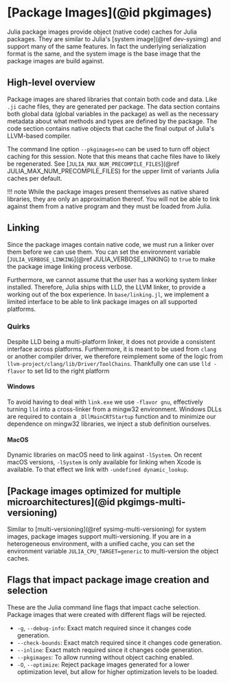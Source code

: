 # [Package Images](@id pkgimages)

Julia package images provide object (native code) caches for Julia packages.
They are similar to Julia's [system image](@ref dev-sysimg) and support many of the same features.
In fact the underlying serialization format is the same, and the system image is the base image that the package images are build against.

## High-level overview

Package images are shared libraries that contain both code and data. Like `.ji` cache files, they are generated per package. The data section contains both global data (global variables in the package) as well as the necessary metadata about what methods and types are defined by the package. The code section contains native objects that cache the final output of Julia's LLVM-based compiler.

The command line option `--pkgimages=no` can be used to turn off object caching for this session. Note that this means that cache files have to likely be regenerated.
See [`JULIA_MAX_NUM_PRECOMPILE_FILES`](@ref JULIA_MAX_NUM_PRECOMPILE_FILES) for the upper limit of variants Julia caches per default.

!!! note
    While the package images present themselves as native shared libraries, they are only an approximation thereof. You will not be able to link against them from a native program and they must be loaded from Julia.


## Linking

Since the package images contain native code, we must run a linker over them before we can use them. You can set the environment variable [`JULIA_VERBOSE_LINKING`](@ref JULIA_VERBOSE_LINKING) to `true` to make the package image linking process verbose.

Furthermore, we cannot assume that the user has a working system linker installed. Therefore, Julia ships with LLD, the LLVM linker, to provide a working out of the box experience. In `base/linking.jl`, we implement a limited interface to be able to link package images on all supported platforms.

### Quirks
Despite LLD being a multi-platform linker, it does not provide a consistent interface across platforms. Furthermore, it is meant to be used from `clang` or
another compiler driver, we therefore reimplement some of the logic from `llvm-project/clang/lib/Driver/ToolChains`. Thankfully one can use `lld -flavor` to set lld to the right platform

#### Windows
To avoid having to deal with `link.exe` we use `-flavor gnu`, effectively turning `lld` into a cross-linker from a mingw32 environment. Windows DLLs are required to contain a `_DllMainCRTStartup` function and to minimize our dependence on mingw32 libraries, we inject a stub definition ourselves.

#### MacOS
Dynamic libraries on macOS need to link against `-lSystem`. On recent macOS versions, `-lSystem` is only available for linking when Xcode is available.
To that effect we link with `-undefined dynamic_lookup`.

## [Package images optimized for multiple microarchitectures](@id pkgimgs-multi-versioning)
Similar to [multi-versioning](@ref sysimg-multi-versioning) for system images, package images support multi-versioning. If you are in a heterogeneous environment, with a unified cache,
you can set the environment variable `JULIA_CPU_TARGET=generic` to multi-version the object caches.

## Flags that impact package image creation and selection

These are the Julia command line flags that impact cache selection. Package images
that were created with different flags will be rejected.

- `-g`, `--debug-info`: Exact match required since it changes code generation.
- `--check-bounds`: Exact match required since it changes code generation.
- `--inline`: Exact match required since it changes code generation.
- `--pkgimages`: To allow running without object caching enabled.
- `-O`, `--optimize`: Reject package images generated for a lower optimization level,
  but allow for higher optimization levels to be loaded.
